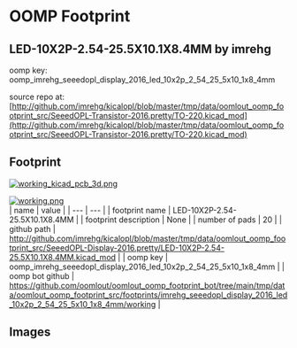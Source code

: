 # OOMP Footprint  
## LED-10X2P-2.54-25.5X10.1X8.4MM  by imrehg  
  
oomp key: oomp_imrehg_seeedopl_display_2016_led_10x2p_2_54_25_5x10_1x8_4mm  
  
source repo at: [http://github.com/imrehg/kicalopl/blob/master/tmp/data/oomlout_oomp_footprint_src/SeeedOPL-Transistor-2016.pretty/TO-220.kicad_mod](http://github.com/imrehg/kicalopl/blob/master/tmp/data/oomlout_oomp_footprint_src/SeeedOPL-Transistor-2016.pretty/TO-220.kicad_mod)  
## Footprint  
  
[![working_kicad_pcb_3d.png](working_kicad_pcb_3d_600.png)](working_kicad_pcb_3d.png)  
  
[![working.png](working_600.png)](working.png)  
| name | value | 
| --- | --- | 
| footprint name | LED-10X2P-2.54-25.5X10.1X8.4MM | 
| footprint description | None | 
| number of pads | 20 | 
| github path | http://github.com/imrehg/kicalopl/blob/master/tmp/data/oomlout_oomp_footprint_src/SeeedOPL-Display-2016.pretty/LED-10X2P-2.54-25.5X10.1X8.4MM.kicad_mod | 
| oomp key | oomp_imrehg_seeedopl_display_2016_led_10x2p_2_54_25_5x10_1x8_4mm | 
| oomp bot github | https://github.com/oomlout/oomlout_oomp_footprint_bot/tree/main/tmp/data/oomlout_oomp_footprint_src/footprints/imrehg_seeedopl_display_2016_led_10x2p_2_54_25_5x10_1x8_4mm/working | 
## Images  
